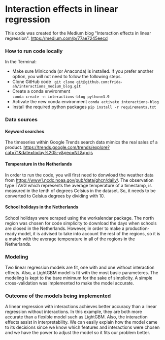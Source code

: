 # Interaction effects in linear regression
This code was created for the Medium blog "Interaction effects in linear regression".
https://medium.com/p/77ae7245eecd


### How to run code locally
In the Terminal:
- Make sure Miniconda (or Anaconda) is installed. If you prefer another option, you will not need to follow the following steps.
- Clone GitHub code
``` git clone git@github.com:frida-ah/interactions_medium_blog.git```
- Create a conda environment  
``` conda create -n interactions-blog python=3.9  ```
- Activate the new conda environment
``` conda activate interactions-blog ```
- Install the required python packages
``` pip install -r requirements.txt ```

### Data sources
#### Keyword searches
The timeseries within Google Trends search data mimics the real sales of a product. https://trends.google.com/trends/explore?cat=71&date=today%205-y&geo=NL&q=ijs 

#### Temperature in the Netherlands
In order to run the code, you will first need to donwload the weather data from https://www1.ncdc.noaa.gov/pub/data/ghcn/daily/. The observation type TAVG which represents the average temperature of a timestamp, is measured in the tenth of degrees Celsius in the dataset. So, it needs to be converted to Celsius degrees by dividing with 10.

#### School holidays in the Netherlands
School holidays were scraped using the workalendar package. The north region was chosen for code simplicity to download the days when schools are closed in the Netherlands. However, in order to make a production-ready model, it is advised to take into account the rest of the regions, so it is a match with the average temperature in all of the regions in the Netherlands.

### Modeling
Two linear regression models are fit, one with and one without interaction effects. Also, a LightGBM model is fit with the most basic parameteres. The modeling is kept to the bare minimum for the sake of simplicity. A simple cross-validation was implemented to make the model accurate. 

### Outcome of the models being implemented
A linear regression with interactions achieves better accuracy than a linear regression without interactions. In this example, they are both more accurate than a flexible model such as LightGBM. Also,  the interaction effects assist in interpretability. We can easily explain how the model came to its decisions since we know which features and interactions were chosen and we have the power to adjust the model so it fits our problem better.